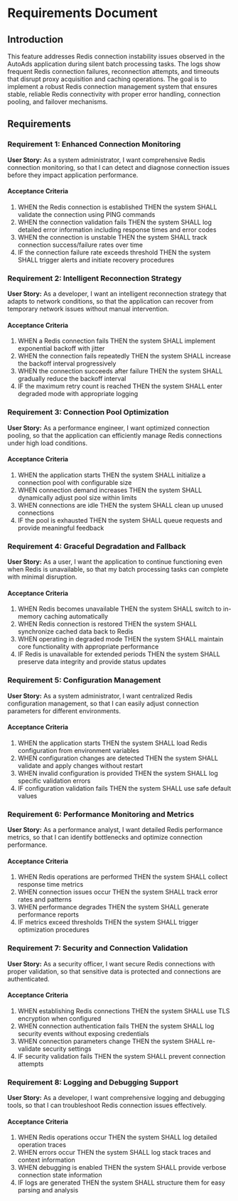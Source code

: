 # Requirements Document

## Introduction

This feature addresses Redis connection instability issues observed in the AutoAds application during silent batch processing tasks. The logs show frequent Redis connection failures, reconnection attempts, and timeouts that disrupt proxy acquisition and caching operations. The goal is to implement a robust Redis connection management system that ensures stable, reliable Redis connectivity with proper error handling, connection pooling, and failover mechanisms.

## Requirements

### Requirement 1: Enhanced Connection Monitoring

**User Story:** As a system administrator, I want comprehensive Redis connection monitoring, so that I can detect and diagnose connection issues before they impact application performance.

#### Acceptance Criteria

1. WHEN the Redis connection is established THEN the system SHALL validate the connection using PING commands
2. WHEN the connection validation fails THEN the system SHALL log detailed error information including response times and error codes
3. WHEN the connection is unstable THEN the system SHALL track connection success/failure rates over time
4. IF the connection failure rate exceeds threshold THEN the system SHALL trigger alerts and initiate recovery procedures

### Requirement 2: Intelligent Reconnection Strategy

**User Story:** As a developer, I want an intelligent reconnection strategy that adapts to network conditions, so that the application can recover from temporary network issues without manual intervention.

#### Acceptance Criteria

1. WHEN a Redis connection fails THEN the system SHALL implement exponential backoff with jitter
2. WHEN the connection fails repeatedly THEN the system SHALL increase the backoff interval progressively
3. WHEN the connection succeeds after failure THEN the system SHALL gradually reduce the backoff interval
4. IF the maximum retry count is reached THEN the system SHALL enter degraded mode with appropriate logging

### Requirement 3: Connection Pool Optimization

**User Story:** As a performance engineer, I want optimized connection pooling, so that the application can efficiently manage Redis connections under high load conditions.

#### Acceptance Criteria

1. WHEN the application starts THEN the system SHALL initialize a connection pool with configurable size
2. WHEN connection demand increases THEN the system SHALL dynamically adjust pool size within limits
3. WHEN connections are idle THEN the system SHALL clean up unused connections
4. IF the pool is exhausted THEN the system SHALL queue requests and provide meaningful feedback

### Requirement 4: Graceful Degradation and Fallback

**User Story:** As a user, I want the application to continue functioning even when Redis is unavailable, so that my batch processing tasks can complete with minimal disruption.

#### Acceptance Criteria

1. WHEN Redis becomes unavailable THEN the system SHALL switch to in-memory caching automatically
2. WHEN Redis connection is restored THEN the system SHALL synchronize cached data back to Redis
3. WHEN operating in degraded mode THEN the system SHALL maintain core functionality with appropriate performance
4. IF Redis is unavailable for extended periods THEN the system SHALL preserve data integrity and provide status updates

### Requirement 5: Configuration Management

**User Story:** As a system administrator, I want centralized Redis configuration management, so that I can easily adjust connection parameters for different environments.

#### Acceptance Criteria

1. WHEN the application starts THEN the system SHALL load Redis configuration from environment variables
2. WHEN configuration changes are detected THEN the system SHALL validate and apply changes without restart
3. WHEN invalid configuration is provided THEN the system SHALL log specific validation errors
4. IF configuration validation fails THEN the system SHALL use safe default values

### Requirement 6: Performance Monitoring and Metrics

**User Story:** As a performance analyst, I want detailed Redis performance metrics, so that I can identify bottlenecks and optimize connection performance.

#### Acceptance Criteria

1. WHEN Redis operations are performed THEN the system SHALL collect response time metrics
2. WHEN connection issues occur THEN the system SHALL track error rates and patterns
3. WHEN performance degrades THEN the system SHALL generate performance reports
4. IF metrics exceed thresholds THEN the system SHALL trigger optimization procedures

### Requirement 7: Security and Connection Validation

**User Story:** As a security officer, I want secure Redis connections with proper validation, so that sensitive data is protected and connections are authenticated.

#### Acceptance Criteria

1. WHEN establishing Redis connections THEN the system SHALL use TLS encryption when configured
2. WHEN connection authentication fails THEN the system SHALL log security events without exposing credentials
3. WHEN connection parameters change THEN the system SHALL re-validate security settings
4. IF security validation fails THEN the system SHALL prevent connection attempts

### Requirement 8: Logging and Debugging Support

**User Story:** As a developer, I want comprehensive logging and debugging tools, so that I can troubleshoot Redis connection issues effectively.

#### Acceptance Criteria

1. WHEN Redis operations occur THEN the system SHALL log detailed operation traces
2. WHEN errors occur THEN the system SHALL log stack traces and context information
3. WHEN debugging is enabled THEN the system SHALL provide verbose connection state information
4. IF logs are generated THEN the system SHALL structure them for easy parsing and analysis